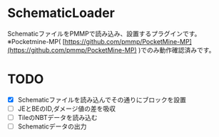 # SchematicLoader
SchematicファイルをPMMPで読み込み、設置するプラグインです。 
※Pocketmine-MP( [https://github.com/pmmp/PocketMine-MP](https://github.com/pmmp/PocketMine-MP) )でのみ動作確認済みです。 

# TODO 
- [x] Schematicファイルを読み込んでその通りにブロックを設置
- [ ] JEとBEのID,ダメージ値の差を吸収
- [ ] TileのNBTデータを読み込む
- [ ] Schematicデータの出力
